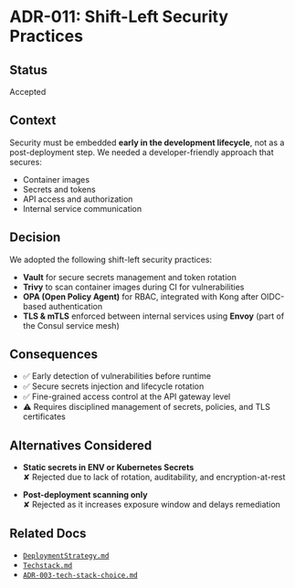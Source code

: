 # ADR-011: Shift-Left Security Practices

## Status

Accepted

## Context

Security must be embedded **early in the development lifecycle**, not as a post-deployment step. We needed a
developer-friendly approach that secures:

- Container images
- Secrets and tokens
- API access and authorization
- Internal service communication

## Decision

We adopted the following shift-left security practices:

- **Vault** for secure secrets management and token rotation
- **Trivy** to scan container images during CI for vulnerabilities
- **OPA (Open Policy Agent)** for RBAC, integrated with Kong after OIDC-based authentication
- **TLS & mTLS** enforced between internal services using **Envoy** (part of the Consul service mesh)

## Consequences

- ✅ Early detection of vulnerabilities before runtime
- ✅ Secure secrets injection and lifecycle rotation
- ✅ Fine-grained access control at the API gateway level
- ⚠️ Requires disciplined management of secrets, policies, and TLS certificates

## Alternatives Considered

- **Static secrets in ENV or Kubernetes Secrets**  
  ✘ Rejected due to lack of rotation, auditability, and encryption-at-rest

- **Post-deployment scanning only**  
  ✘ Rejected as it increases exposure window and delays remediation

## Related Docs

- [`DeploymentStrategy.md`](../DeploymentStrategy.md)
- [`Techstack.md`](../Techstack.md)
- [`ADR-003-tech-stack-choice.md`](./ADR-003-tech-stack-choice.md)

